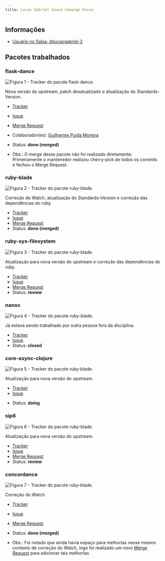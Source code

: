 ```yaml
---
title: Lucas Gabriel Sousa Camargo Paiva
---
```


## Informações

- [Usuário no Salsa: @lucasgabriel-2](https://salsa.debian.org/lucasgabriel-2)

## Pacotes trabalhados

### flask-dance

![Figura 1 - Tracker do pacote flask-dance.](/Debian_Pacotes/assets/flask-dance.png)

Nova versão do upstream, patch desatualizado e atualização do
Standards-Version.

- [Tracker](https://tracker.debian.org/pkg/flask-dance)
- [Issue](https://salsa.debian.org/debian-brasilia-team/docs/-/issues/62)
- [Merge Request](https://salsa.debian.org/python-team/packages/flask-dance/-/merge_requests/1)
- Colaborador(es): [Guilherme Puida Moreira](https://salsa.debian.org/puida)
- Status: **done (merged)**

- Obs.: O merge desse pacote não foi realizado diretamente. Primeiramente o mantenedor realizou cherry-pick de todos os commits e fechou o Merge Request.

### ruby-blade

![Figura 2 - Tracker do pacote ruby-blade.](/Debian_Pacotes/assets/ruby-blade.png)

Correção do Watch, atualização do Standards-Version e correção das dependências do ruby.

- [Tracker](https://tracker.debian.org/pkg/ruby-blade)
- [Issue](https://salsa.debian.org/debian-brasilia-team/docs/-/issues/72)
- [Merge Request](https://salsa.debian.org/ruby-team/ruby-blade/-/merge_requests/1)
- Status: **done (merged)**

### ruby-sys-filesystem

![Figura 3 - Tracker do pacote ruby-blade.](/Debian_Pacotes/assets/ruby-sys-filesystem.png)

Atualização para nova versão do upstream e correção das dependências do ruby.

- [Tracker](https://tracker.debian.org/pkg/ruby-sys-filesystem)
- [Issue](https://salsa.debian.org/debian-brasilia-team/docs/-/issues/85)
- [Merge Request](https://salsa.debian.org/ruby-team/ruby-sys-filesystem/-/merge_requests/2)
- Status: **review**

### nanoc

![Figura 4 - Tracker do pacote ruby-blade.](/Debian_Pacotes/assets/nanoc.png)

Já estava sendo trabalhado por outra pessoa fora da disciplina.

- [Tracker](https://tracker.debian.org/pkg/nanoc)
- [Issue](https://salsa.debian.org/debian-brasilia-team/docs/-/issues/115)
- Status: **closed**

### core-async-clojure

![Figura 5 - Tracker do pacote ruby-blade.](/Debian_Pacotes/assets/core-async-clojure.png)

Atualização para nova versão do upstream.

- [Tracker](https://tracker.debian.org/pkg/core-async-clojure)
- [Issue](https://salsa.debian.org/debian-brasilia-team/docs/-/issues/131)
<!-- - [Merge Request]() -->
- Status: **doing**

### sip6

![Figura 6 - Tracker do pacote ruby-blade.](/Debian_Pacotes/assets/sip6.png)

Atualização para nova versão do upstream.

- [Tracker](https://tracker.debian.org/pkg/sip6)
- [Issue](https://salsa.debian.org/debian-brasilia-team/docs/-/issues/134)
- [Merge Request](https://salsa.debian.org/python-team/packages/sip6/-/merge_requests/1)
- Status: **review**

### concordance

![Figura 7 - Tracker do pacote ruby-blade.](/Debian_Pacotes/assets/concordance.png)

Correção do Watch.

- [Tracker](https://tracker.debian.org/pkg/concordance)
- [Issue](https://salsa.debian.org/debian-brasilia-team/docs/-/issues/135)
- [Merge Request](https://salsa.debian.org/debian/concordance/-/merge_requests/3)
- Status: **done (merged)**

- Obs.: Foi notado que ainda havia espaço para melhorias nesse mesmo contexto de correção do Watch, logo foi realizado um novo [Merge Request](https://salsa.debian.org/debian/concordance/-/merge_requests/5) para adicionar tais melhorias 